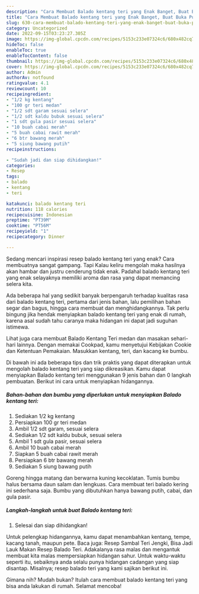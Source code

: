 ```yaml
---
description: "Cara Membuat Balado kentang teri yang Enak Banget, Buat Buka Puasa}"
title: "Cara Membuat Balado kentang teri yang Enak Banget, Buat Buka Puasa}"
slug: 630-cara-membuat-balado-kentang-teri-yang-enak-banget-buat-buka-puasa
category: Uncategorized
date: 2022-09-15T03:23:27.305Z
image: https://img-global.cpcdn.com/recipes/5153c233e07324c6/680x482cq70/balado-kentang-teri-foto-resep-utama.jpg
hideToc: false
enableToc: true
enableTocContent: false
thumbnail: https://img-global.cpcdn.com/recipes/5153c233e07324c6/680x482cq70/balado-kentang-teri-foto-resep-utama.jpg
cover: https://img-global.cpcdn.com/recipes/5153c233e07324c6/680x482cq70/balado-kentang-teri-foto-resep-utama.jpg
author: Admin
authorAv: notfound
ratingvalue: 4.1
reviewcount: 10
recipeingredient:
- "1/2 kg kentang"
- "100 gr teri medan"
- "1/2 sdt garam sesuai selera"
- "1/2 sdt kaldu bubuk sesuai selera"
- "1 sdt gula pasir sesuai selera"
- "10 buah cabai merah"
- "5 buah cabai rawit merah"
- "6 btr bawang merah"
- "5 siung bawang putih"
recipeinstructions:

- "Sudah jadi dan siap dihidangkan!"
categories:
- Resep
tags:
- balado
- kentang
- teri

katakunci: balado kentang teri 
nutrition: 118 calories
recipecuisine: Indonesian
preptime: "PT39M"
cooktime: "PT56M"
recipeyield: "1"
recipecategory: Dinner

---
```



Sedang mencari inspirasi resep balado kentang teri yang enak? Cara membuatnya sangat gampang. Tapi Kalau keliru mengolah maka hasilnya akan hambar dan justru cenderung tidak enak. Padahal balado kentang teri yang enak selayaknya memiliki aroma dan rasa yang dapat memancing selera kita.


Ada beberapa hal yang sedikit banyak berpengaruh terhadap kualitas rasa dari balado kentang teri, pertama dari jenis bahan, lalu pemilihan bahan segar dan bagus, hingga cara membuat dan menghidangkannya. Tak perlu bingung jika hendak menyiapkan balado kentang teri yang enak di rumah, karena asal sudah tahu caranya maka hidangan ini dapat jadi suguhan istimewa.

Lihat juga cara membuat Balado Kentang Teri medan dan masakan sehari-hari lainnya. Dengan memakai Cookpad, kamu menyetujui Kebijakan Cookie dan Ketentuan Pemakaian. Masukkan kentang, teri, dan kacang ke bumbu.


Di bawah ini ada beberapa tips dan trik praktis yang dapat diterapkan untuk mengolah balado kentang teri yang siap dikreasikan. Kamu dapat menyiapkan Balado kentang teri menggunakan 9 jenis bahan dan 0 langkah pembuatan. Berikut ini cara untuk menyiapkan hidangannya.

<!--inarticleads1-->

##### Bahan-bahan dan bumbu yang diperlukan untuk menyiapkan Balado kentang teri:

1. Sediakan 1/2 kg kentang
1. Persiapkan 100 gr teri medan
1. Ambil 1/2 sdt garam, sesuai selera
1. Sediakan 1/2 sdt kaldu bubuk, sesuai selera
1. Ambil 1 sdt gula pasir, sesuai selera
1. Ambil 10 buah cabai merah
1. Siapkan 5 buah cabai rawit merah
1. Persiapkan 6 btr bawang merah
1. Sediakan 5 siung bawang putih


Goreng hingga matang dan berwarna kuning kecoklatan. Tumis bumbu halus bersama daun salam dan lengkuas. Cara membuat teri balado kering ini sederhana saja. Bumbu yang dibutuhkan hanya bawang putih, cabai, dan gula pasir. 

<!--inarticleads2-->

##### Langkah-langkah untuk buat Balado kentang teri:


1. Selesai dan siap dihidangkan!

Untuk pelengkap hidangannya, kamu dapat menambahkan kentang, tempe, kacang tanah, maupun pete. Baca juga: Resep Sambal Teri Jengki, Bisa Jadi Lauk Makan Resep Balado Teri. Adakalanya rasa malas dan mengantuk membuat kita malas mempersiapkan hidangan sahur. Untuk waktu-waktu seperti itu, sebaiknya anda selalu punya hidangan cadangan yang siap disantap. Misalnya; resep balado teri yang kami sajikan berikut ini. 

Gimana nih? Mudah bukan? Itulah cara membuat balado kentang teri yang bisa anda lakukan di rumah. Selamat mencoba!
